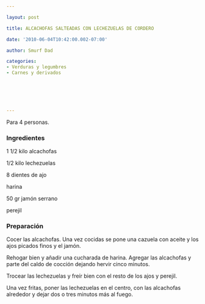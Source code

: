 ```yaml
---

layout: post

title: ALCACHOFAS SALTEADAS CON LECHEZUELAS DE CORDERO

date: '2010-06-04T10:42:00.002-07:00'

author: Smurf Dad

categories:
- Verduras y legumbres
- Carnes y derivados






---
```


Para 4 personas.

<h3>Ingredientes</h3>

1 1/2 kilo alcachofas

1/2 kilo lechezuelas

8 dientes de ajo

harina

50 gr jamón serrano

perejil

<h3>Preparación</h3>

Cocer las alcachofas. Una vez cocidas se pone una cazuela con aceite y los ajos picados finos y el jamón.

Rehogar bien y añadir una cucharada de harina. Agregar las alcachofas y parte del caldo de cocción dejando hervir cinco minutos.

Trocear las lechezuelas y freír bien con el resto de los ajos y perejil.

Una vez fritas, poner las lechezuelas en el centro, con las alcachofas alrededor y dejar dos o tres minutos más al fuego.